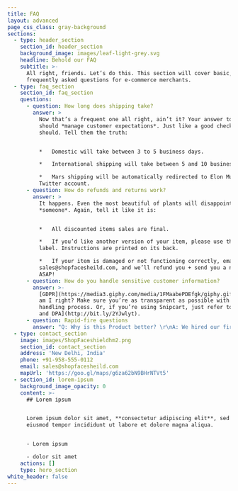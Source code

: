 ```yaml
---
title: FAQ
layout: advanced
page_css_class: gray-background
sections:
  - type: header_section
    section_id: header_section
    background_image: images/leaf-light-grey.svg
    headline: Behold our FAQ
    subtitle: >-
      All right, friends. Let’s do this. This section will cover basic,
      frequently asked questions for e-commerce merchants.
  - type: faq_section
    section_id: faq_section
    questions:
      - question: How long does shipping take?
        answer: >
          Now that’s a frequent one all right, ain’t it? Your answer to this
          should *manage customer expectations*. Just like a good checkout flow
          should. Tell them the truth:


          *   Domestic will take between 3 to 5 business days.

          *   International shipping will take between 5 and 10 business days.

          *   Mars shipping will be automatically redirected to Elon Musk’s
          Twitter account.
      - question: How do refunds and returns work?
        answer: >
          It happens. Even the most beautiful of plants will disappoint
          *someone*. Again, tell it like it is:


          *   All discounted items sales are final.

          *   If you’d like another version of your item, please use the return
          label. Instructions are printed on its back.

          *   If your item is damaged or not functioning correctly, email us at
          sales@shopfacesheild.com, and we’ll refund you + send you a new one
          ASAP!
      - question: How do you handle sensitive customer information?
        answer: >-
          [GDPR](https://media3.giphy.com/media/1FMaabePDEfgk/giphy.gif?cid=790b76115d1fc3ed7656643632f4131f&rid=giphy.gif),
          am I right? Make sure you’re as transparent as possible with your data
          handling process. Or, if you’re using Snipcart, just refer to [our ToS
          and DPA](http://bit.ly/2YJwlyt).
      - question: Rapid-fire questions
        answer: "Q: Why is this Product better? \r\nA: We hired our first designer a couple of months ago. \r\n\r\nQ: Why is your price lower than other products? \r\nA: As we manufacture the product in India hence our production cost is lower. \r\n\r\nQ: How long you've been in the Market? \r\nA: Not a lot! We’re a small, but we do have the expertise and experience.  \r\n\r\nQ: Where is your manufacturing plant? \r\nA: Our Manufacturing is in India however we cannot disclose the factory Location \r\n\n\n\n\n\n\n\n\n\n\n\n\n\n\n\n\n\n\n\n\n\n\n\n\n"
  - type: contact_section
    image: images/ShopFaceshieldhm2.png
    section_id: contact_section
    address: 'New Delhi, India'
    phone: +91-958-555-0112
    email: sales@shopfacesheild.com
    mapUrl: 'https://goo.gl/maps/g6za62bN9BHrNTVt5'
  - section_id: lorem-ipsum
    background_image_opacity: 0
    content: >-
      ## Lorem ipsum


      Lorem ipsum dolor sit amet, **consectetur adipiscing elit**, sed do
      eiusmod tempor incididunt ut labore et dolore magna aliqua.


      - Lorem ipsum

      - dolor sit amet
    actions: []
    type: hero_section
white_header: false
---
```

